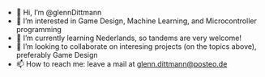 - 👋 Hi, I’m @glennDittmann
- 👀 I’m interested in Game Design, Machine Learning, and Microcontroller programming 
- 🌱 I’m currently learning Nederlands, so tandems are very welcome!
- 💞️ I’m looking to collaborate on interesing projects (on the topics above), preferably Game Design
- 📫 How to reach me: leave a mail at glenn.dittmann@posteo.de


<!---
glennDittmann/glennDittmann is a ✨ special ✨ repository because its `README.md` (this file) appears on your GitHub profile.
You can click the Preview link to take a look at your changes.
--->
